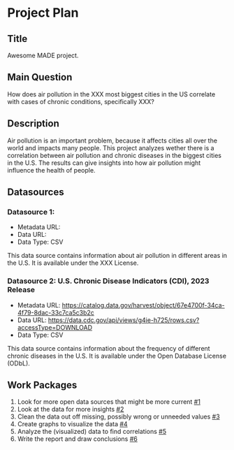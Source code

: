 # Project Plan

## Title

<!-- Give your project a short title. -->

Awesome MADE project.

## Main Question

How does air pollution in the XXX most biggest cities in the US correlate with cases of chronic conditions, specifically XXX?

<!-- Think about one main question you want to answer based on the data. -->

## Description

<!-- Describe your data science project in max. 200 words. Consider writing about why and how you attempt it. -->

Air pollution is an important problem, because it affects cities all over the world and impacts many people. This project analyzes wether there is a correlation between air pollution and chronic diseases in the biggest cities in the U.S. The results can give insights into how air pollution might influence the health of people.

## Datasources

<!-- Describe each datasources you plan to use in a section. Use the prefic "DatasourceX" where X is the id of the datasource. -->

### Datasource 1:

- Metadata URL:
- Data URL:
- Data Type: CSV

This data source contains information about air pollution in different areas in the U.S. It is available under the XXX License.

### Datasource 2: U.S. Chronic Disease Indicators (CDI), 2023 Release

- Metadata URL: https://catalog.data.gov/harvest/object/67e4700f-34ca-4f79-8dac-33c7ca5c3b2c
- Data URL: https://data.cdc.gov/api/views/g4ie-h725/rows.csv?accessType=DOWNLOAD
- Data Type: CSV

This data source contains information about the frequency of different chronic diseases in the U.S. It is available under the Open Database License (ODbL).

## Work Packages

<!-- List of work packages ordered sequentially, each pointing to an issue with more details. -->

1. Look for more open data sources that might be more current [#1][i1]
2. Look at the data for more insights [#2][i2]
3. Clean the data out off missing, possibly wrong or unneeded values [#3][i3]
4. Create graphs to visualize the data [#4][i4]
5. Analyze the (visualized) data to find correlations [#5][i5]
6. Write the report and draw conclusions [#6][i6]

[i1]: https://github.com/ninchen23/made-template/issues/1
[i2]: https://github.com/ninchen23/made-template/issues/2
[i3]: https://github.com/ninchen23/made-template/issues/3
[i4]: https://github.com/ninchen23/made-template/issues/4
[i5]: https://github.com/ninchen23/made-template/issues/5
[i6]: https://github.com/ninchen23/made-template/issues/6
